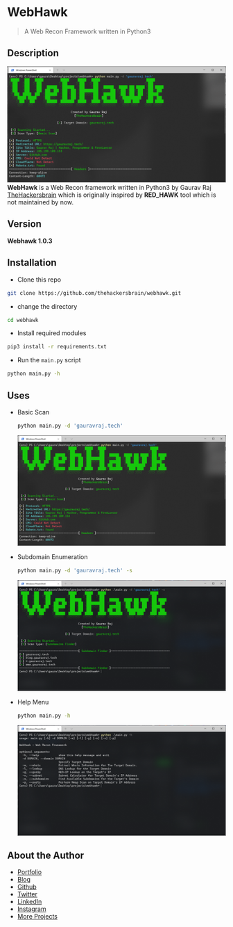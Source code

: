 # WebHawk

> A Web Recon Framework written in Python3


## Description
![WebHawk Banner Image](https://raw.githubusercontent.com/thehackersbrain/webhawk/main/screenshots/webhawk.png?token=AIY2SQM2ACU5ZBBWXDLXCGDBMIGRG)
**WebHawk** is a Web Recon framework written in Python3 by Gaurav Raj [TheHackersbrain](https://gauravraj.tech) which is originally inspired by **RED_HAWK** tool which is not maintained by now.

## Version
**Webhawk 1.0.3**


## Installation
- Clone this repo
```bash
git clone https://github.com/thehackersbrain/webhawk.git
```

- change the directory
```bash
cd webhawk
```

- Install required modules
```bash
pip3 install -r requirements.txt
```

- Run the `main.py` script
```bash
python main.py -h
```

## Uses
- Basic Scan
	```bash
	python main.py -d 'gauravraj.tech'
	```
	![Basic Scan](https://raw.githubusercontent.com/thehackersbrain/webhawk/main/screenshots/webhawk.png?token=AIY2SQM2ACU5ZBBWXDLXCGDBMIGRG)

- Subdomain Enumeration
	```bash
	python main.py -d 'gauravraj.tech' -s
	```
	![Subdomain Enumeration](https://raw.githubusercontent.com/thehackersbrain/webhawk/main/screenshots/subdomain.png?token=AIY2SQKNBZVQQ6SC4CPVJSLBMIJS2)

- Help Menu
	```bash
	python main.py -h
	```
	![Help Menu](https://raw.githubusercontent.com/thehackersbrain/webhawk/main/screenshots/help_menu.png?token=AIY2SQO4TK5QZFOY6E7YSK3BMIJUI)


## About the Author
- [Portfolio](https://gauravraj.tech/)
- [Blog](https://blog.gauravraj.tech/)
- [Github](https://github.com/thehackersbrain)
- [Twitter](https://twitter.com/thehackersbrain/)
- [LinkedIn](https://linkedin.com/in/thehackersbrain/)
- [Instagram](https://www.instagram.com/thehackersbrain/)
- [More Projects](https://github.com/thehackersbrain?tab=repositories)

